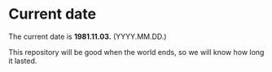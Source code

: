 # Current date

The current date is **1981.11.03.** (YYYY.MM.DD.)

This repository will be good when the world ends, so we will know how long it lasted.